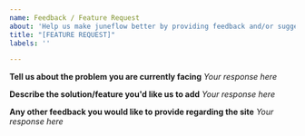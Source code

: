 ```yaml
---
name: Feedback / Feature Request
about: 'Help us make juneflow better by providing feedback and/or suggesting new features.'
title: "[FEATURE REQUEST]"
labels: ''

---
```


**Tell us about the problem you are currently facing**
_Your response here_

**Describe the solution/feature you'd like us to add**
_Your response here_

**Any other feedback you would like to provide regarding the site**
_Your response here_
